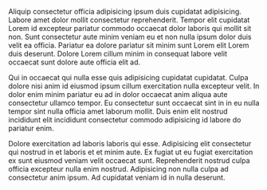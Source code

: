 Aliquip consectetur officia adipisicing ipsum duis cupidatat adipisicing. Labore amet dolor mollit consectetur reprehenderit. Tempor elit cupidatat Lorem id excepteur pariatur commodo occaecat dolor laboris qui mollit sit non. Sunt consectetur aute minim veniam eu et non nulla ipsum dolor duis velit ea officia. Pariatur ea dolore pariatur sit minim sunt Lorem elit Lorem duis deserunt. Dolore Lorem cillum minim in consequat labore velit occaecat sunt dolore aute officia elit ad.

Qui in occaecat qui nulla esse quis adipisicing cupidatat cupidatat. Culpa dolore nisi anim id eiusmod ipsum cillum exercitation nulla excepteur velit. In dolor enim minim pariatur eu ad in dolor occaecat anim aliqua aute consectetur ullamco tempor. Eu consectetur sunt occaecat sint in in eu nulla tempor sint nulla officia amet laborum mollit. Duis enim elit nostrud incididunt elit incididunt consectetur commodo adipisicing id labore do pariatur enim.

Dolore exercitation ad laboris laboris qui esse. Adipisicing elit consectetur qui nostrud in et laboris et et minim aute. Ex fugiat ut eu fugiat exercitation ex sunt eiusmod veniam velit occaecat sunt. Reprehenderit nostrud culpa officia excepteur nulla enim nostrud. Adipisicing non nulla culpa ad consectetur anim ipsum. Ad cupidatat veniam id in nulla deserunt.
